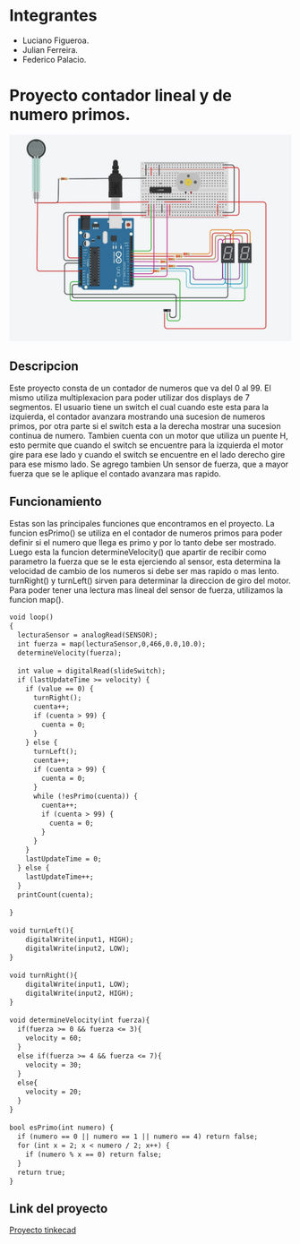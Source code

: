 # Integrantes

 - Luciano Figueroa. 
 - Julian Ferreira.
 -  Federico Palacio.

# Proyecto contador lineal y de numero primos.


![proyecto](proyectoParte2.jpg)


## Descripcion

Este proyecto consta de un contador de numeros que va del 0 al 99. El mismo utiliza multiplexacion para poder utilizar dos displays de 7 segmentos. El usuario tiene un switch el cual cuando este esta para la izquierda, el contador avanzara mostrando una sucesion de numeros primos, por otra parte si el switch esta a la derecha mostrar una sucesion continua de numero.  Tambien cuenta con un motor que utiliza un puente H, esto permite que cuando el switch se encuentre para la izquierda el motor gire para ese lado y cuando el switch se encuentre en el lado derecho gire para ese mismo lado. Se agrego tambien Un sensor de fuerza, que a mayor fuerza que se le aplique el contado avanzara mas rapido.

## Funcionamiento
Estas son las principales funciones que encontramos en el proyecto. La funcion esPrimo() se utiliza en el contador de numeros primos para poder definir si el numero que llega es primo y por lo tanto debe ser mostrado. Luego esta la funcion determineVelocity() que apartir de recibir como parametro la fuerza que se le esta ejerciendo al sensor, esta determina la velocidad de cambio de los numeros si debe ser mas rapido o mas lento. turnRight() y turnLeft() sirven para determinar la direccion de giro del motor. Para poder tener una lectura mas lineal del sensor de fuerza, utilizamos la funcion map().

```  
void loop()
{
  lecturaSensor = analogRead(SENSOR);
  int fuerza = map(lecturaSensor,0,466,0.0,10.0);
  determineVelocity(fuerza);
  
  int value = digitalRead(slideSwitch);
  if (lastUpdateTime >= velocity) {
    if (value == 0) {
      turnRight();
      cuenta++;
      if (cuenta > 99) {
        cuenta = 0;
      }
    } else {
      turnLeft();
      cuenta++;
      if (cuenta > 99) {
        cuenta = 0;
      }
      while (!esPrimo(cuenta)) {
        cuenta++;
        if (cuenta > 99) {
          cuenta = 0;
        }
      }
    }
    lastUpdateTime = 0;
  } else {
    lastUpdateTime++;
  }
  printCount(cuenta);
  
}

void turnLeft(){
	digitalWrite(input1, HIGH);
    digitalWrite(input2, LOW);
}

void turnRight(){
	digitalWrite(input1, LOW);
    digitalWrite(input2, HIGH);
}

void determineVelocity(int fuerza){
  if(fuerza >= 0 && fuerza <= 3){
  	velocity = 60;
  }
  else if(fuerza >= 4 && fuerza <= 7){
  	velocity = 30;
  }
  else{
  	velocity = 20;
  }
} 

bool esPrimo(int numero) {
  if (numero == 0 || numero == 1 || numero == 4) return false;
  for (int x = 2; x < numero / 2; x++) {
    if (numero % x == 0) return false;
  }
  return true;
}

```

## Link del proyecto
[Proyecto tinkecad](https://www.tinkercad.com/things/4WsAZ39J9mx-parcial-parte-dos-motor-cc/editel?sharecode=8F4m-_ncoo5xw4Oo_pIDOFmKIaGpHZ14in-CZYM6J4E)
